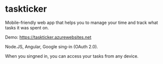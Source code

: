 # taskticker

Mobile-friendly web app that helps you to manage your time and track what tasks it was spent on.

Demo:
https://taskticker.azurewebsites.net


Node.JS, Angular, Google sing-in (OAuth 2.0).

When you singned in, you can access your tasks from any device. 
